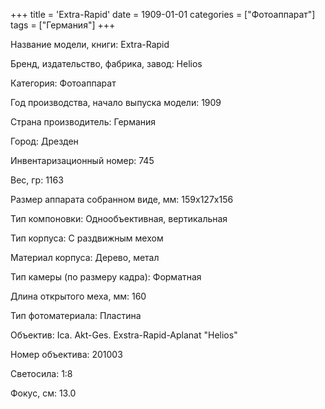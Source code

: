 +++
title = 'Extra-Rapid'
date = 1909-01-01
categories = ["Фотоаппарат"]
tags = ["Германия"]
+++

Название модели, книги: Extra-Rapid

Бренд, издательство, фабрика, завод: Helios

Категория: Фотоаппарат

Год производства, начало выпуска модели: 1909

Страна производитель: Германия

Город: Дрезден

Инвентаризационный номер: 745

Вес, гр: 1163

Размер аппарата  собранном виде, мм: 159х127х156

Тип компоновки: Однообъективная, вертикальная

Тип корпуса: С раздвижным мехом

Материал корпуса: Дерево, метал

Тип камеры (по размеру кадра): Форматная

Длина открытого меха, мм: 160

Тип фотоматериала: Пластина

Объектив: Ica. Akt-Ges. Exstra-Rapid-Aplanat "Helios"

Номер объектива: 201003

Светосила: 1:8

Фокус, см: 13.0

